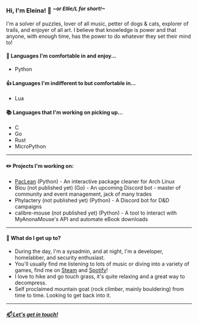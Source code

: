 ### Hi, I'm Eleina! 👋 <sup> *\~or Ellie/L for short!\~* </sup>
I'm a solver of puzzles, lover of all music, petter of dogs & cats, explorer of trails, and enjoyer of all art. I believe that knowledge is power and that anyone, with enough time, has the power to do whatever they set their mind to!

#### 🌟 Languages I'm comfortable in and enjoy...
- Python

#### 👍 Languages I'm indifferent to but comfortable in...
- Lua

#### 📚 Languages that I'm working on picking up...
- C
- Go
- Rust
- MicroPython

---

#### ✏️ Projects I'm working on:
- [PacLean](https://github.com/lly-h/paclean) (Python) - An interactive package cleaner for Arch Linux
- Blou (not published yet) (Go) - An upcoming Discord bot - master of community and event management, jack of many trades
- Phylactery (not published yet) (Python) - A Discord bot for D&D campaigns
- calibre-mouse (not published yet) (Python) - A tool to interact with MyAnonaMouse's API and automate eBook downloads

---

#### 🌄 What do I get up to?
- During the day, I'm a sysadmin, and at night, I'm a developer, homelabber, and security enthusiast.
- You'll usually find me listening to lots of music or diving into a variety of games, find me on [Steam](https://steamcommunity.com/id/lly-h) and [Spotify](https://open.spotify.com/user/dailymind?si=80924e3f9b974c9a)!
- I love to hike and go touch grass, it's quite relaxing and a great way to decompress.
- Self proclaimed mountain goat (rock climber, mainly bouldering) from time to time. Looking to get back into it.

---

##### [📫 Let's get in touch!](mailto:github@lly.email)
